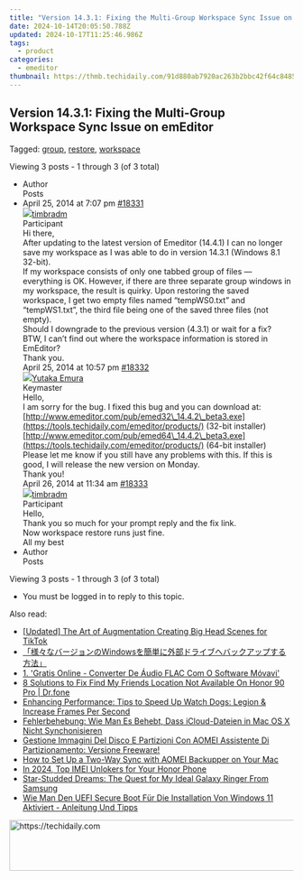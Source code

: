 ```yaml
---
title: "Version 14.3.1: Fixing the Multi-Group Workspace Sync Issue on emEditor"
date: 2024-10-14T20:05:50.788Z
updated: 2024-10-17T11:25:46.986Z
tags:
  - product
categories:
  - emeditor
thumbnail: https://thmb.techidaily.com/91d880ab7920ac263b2bbc42f64c84854115542d15d4b0d06e6a3ab502cdbe2d.jpg
---
```


## Version 14.3.1: Fixing the Multi-Group Workspace Sync Issue on emEditor

Tagged: [group](https://tools.techidaily.com/emeditor/products/), [restore](https://tools.techidaily.com/emeditor/products/), [workspace](https://tools.techidaily.com/emeditor/products/)

Viewing 3 posts - 1 through 3 (of 3 total)

* Author  
Posts
* April 25, 2014 at 7:07 pm [#18331](https://tools.techidaily.com/emeditor/products/)  
[![](https://secure.gravatar.com/avatar/b4022911ebe137029ff2c7d12c77bfe8?s=80&d=identicon&r=g)timbradm](https://www.emeditor.com/forums/users/timbradm/ "View timbradm's profile")  
Participant  
Hi there,  
 After updating to the latest version of Emeditor (14.4.1) I can no longer save my workspace as I was able to do in version 14.3.1 (Windows 8.1 32-bit).  
 If my workspace consists of only one tabbed group of files — everything is OK. However, if there are three separate group windows in my workspace, the result is quirky. Upon restoring the saved workspace, I get two empty files named “tempWS0.txt” and “tempWS1.txt”, the third file being one of the saved three files (not empty).  
 Should I downgrade to the previous version (4.3.1) or wait for a fix?  
BTW, I can’t find out where the workspace information is stored in EmEditor?  
 Thank you.  
April 25, 2014 at 10:57 pm [#18332](https://tools.techidaily.com/emeditor/products/)  
[![](https://secure.gravatar.com/avatar/a0a6377144ed3636f985d87303f65ed2?s=80&d=identicon&r=g)Yutaka Emura](https://www.emeditor.com/forums/users/yemura/ "View Yutaka Emura's profile")  
Keymaster  
Hello,  
I am sorry for the bug. I fixed this bug and you can download at:  
[http://www.emeditor.com/pub/emed32\_14.4.2\_beta3.exe](https://tools.techidaily.com/emeditor/products/) (32-bit installer)  
[http://www.emeditor.com/pub/emed64\_14.4.2\_beta3.exe](https://tools.techidaily.com/emeditor/products/) (64-bit installer)  
Please let me know if you still have any problems with this. If this is good, I will release the new version on Monday.  
Thank you!  
April 26, 2014 at 11:34 am [#18333](https://tools.techidaily.com/emeditor/products/)  
[![](https://secure.gravatar.com/avatar/b4022911ebe137029ff2c7d12c77bfe8?s=80&d=identicon&r=g)timbradm](https://www.emeditor.com/forums/users/timbradm/ "View timbradm's profile")  
Participant  
Hello,  
Thank you so much for your prompt reply and the fix link.  
 Now workspace restore runs just fine.  
All my best
* Author  
Posts

Viewing 3 posts - 1 through 3 (of 3 total)

* You must be logged in to reply to this topic.

<ins class="adsbygoogle"
     style="display:block"
     data-ad-format="autorelaxed"
     data-ad-client="ca-pub-7571918770474297"
     data-ad-slot="1223367746"></ins>

<ins class="adsbygoogle"
     style="display:block"
     data-ad-client="ca-pub-7571918770474297"
     data-ad-slot="8358498916"
     data-ad-format="auto"
     data-full-width-responsive="true"></ins>

<span class="atpl-alsoreadstyle">Also read:</span>
<div><ul>
<li><a href="https://tiktok-clips.techidaily.com/updated-the-art-of-augmentation-creating-big-head-scenes-for-tiktok/"><u>[Updated] The Art of Augmentation Creating Big Head Scenes for TikTok</u></a></li>
<li><a href="https://win-web3.techidaily.com/1728468556913-windows/"><u>「様々なバージョンのWindowsを簡単に外部ドライブへバックアップする方法」</u></a></li>
<li><a href="https://tech-revival.techidaily.com/1-gratis-online-converter-de-audio-flac-com-o-software-movavi/"><u>1. 'Gratis Online - Converter De Áudio FLAC Com O Software Móvavi'</u></a></li>
<li><a href="https://location-fake.techidaily.com/8-solutions-to-fix-find-my-friends-location-not-available-on-honor-90-pro-drfone-by-drfone-virtual-android/"><u>8 Solutions to Fix Find My Friends Location Not Available On Honor 90 Pro | Dr.fone</u></a></li>
<li><a href="https://win-solutions.techidaily.com/enhancing-performance-tips-to-speed-up-watch-dogs-legion-and-increase-frames-per-second/"><u>Enhancing Performance: Tips to Speed Up Watch Dogs: Legion & Increase Frames Per Second</u></a></li>
<li><a href="https://win-web3.techidaily.com/fehlerbehebung-wie-man-es-behebt-dass-icloud-dateien-in-mac-os-x-nicht-synchonisieren/"><u>Fehlerbehebung: Wie Man Es Behebt, Dass iCloud-Dateien in Mac OS X Nicht Synchonisieren</u></a></li>
<li><a href="https://win-web3.techidaily.com/gestione-immagini-del-disco-e-partizioni-con-aomei-assistente-di-partizionamento-versione-freeware/"><u>Gestione Immagini Del Disco E Partizioni Con AOMEI Assistente Di Partizionamento: Versione Freeware!</u></a></li>
<li><a href="https://win-web3.techidaily.com/how-to-set-up-a-two-way-sync-with-aomei-backupper-on-your-mac/"><u>How to Set Up a Two-Way Sync with AOMEI Backupper on Your Mac</u></a></li>
<li><a href="https://sim-unlock.techidaily.com/in-2024-top-imei-unlokers-for-your-honor-phone-by-drfone-android/"><u>In 2024, Top IMEI Unlokers for Your Honor Phone</u></a></li>
<li><a href="https://os-tips.techidaily.com/star-studded-dreams-the-quest-for-my-ideal-galaxy-ringer-from-samsung/"><u>Star-Studded Dreams: The Quest for My Ideal Galaxy Ringer From Samsung</u></a></li>
<li><a href="https://win-web3.techidaily.com/wie-man-den-uefi-secure-boot-fur-die-installation-von-windows-11-aktiviert-anleitung-und-tipps/"><u>Wie Man Den UEFI Secure Boot Für Die Installation Von Windows 11 Aktiviert - Anleitung Und Tipps</u></a></li>
</ul></div>

<!-- affiliate ads begin -->
<a href="https://appsumo.8odi.net/c/5597632/2043618/7443" target="_top" id="2043618">
  <img src="//a.impactradius-go.com/display-ad/7443-2043618" border="0" alt="https://techidaily.com" width="728" height="90"/>
</a>
<img height="0" width="0" src="https://appsumo.8odi.net/i/5597632/2043618/7443" style="position:absolute;visibility:hidden;" border="0" />
<!-- affiliate ads end -->

